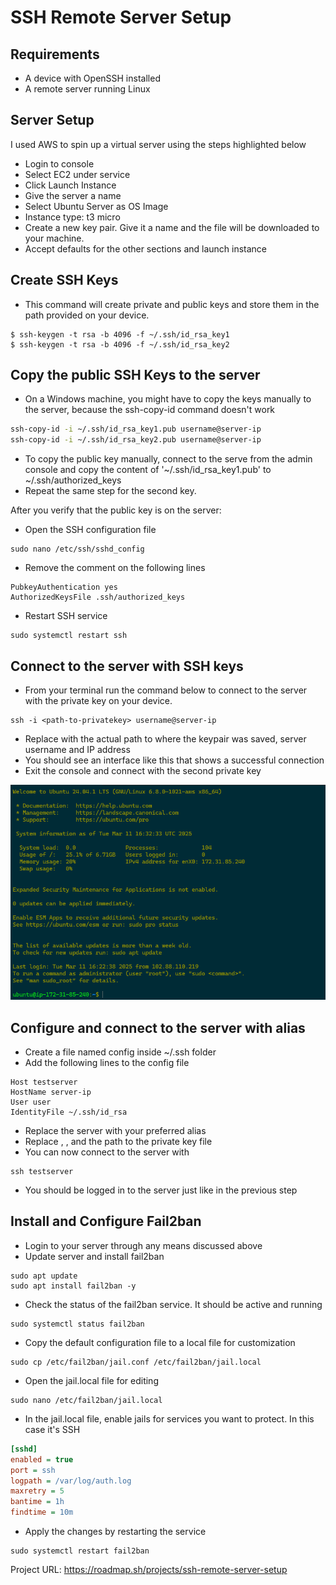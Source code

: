 # SSH Remote Server Setup

## Requirements

- A device with OpenSSH installed
- A remote server running Linux

## Server Setup

I used AWS to spin up a virtual server using the steps highlighted below

- Login to console
- Select EC2 under service
- Click Launch Instance
- Give the server a name
- Select Ubuntu Server as OS Image
- Instance type: t3 micro
- Create a new key pair. Give it a name and the file will be downloaded to your machine.
- Accept defaults for the other sections and launch instance

## Create SSH Keys

- This command will create private and public keys and store them in the path provided on your device.
```console 
$ ssh-keygen -t rsa -b 4096 -f ~/.ssh/id_rsa_key1
$ ssh-keygen -t rsa -b 4096 -f ~/.ssh/id_rsa_key2
```

## Copy the public SSH Keys to the server

- On a Windows machine, you might have to copy the keys manually to the server, because the ssh-copy-id command doesn't work
```sh
ssh-copy-id -i ~/.ssh/id_rsa_key1.pub username@server-ip
ssh-copy-id -i ~/.ssh/id_rsa_key2.pub username@server-ip
```
- To copy the public key manually, connect to the serve from the admin console and copy the content of '~/.ssh/id_rsa_key1.pub' to ~/.ssh/authorized_keys
- Repeat the same step for the second key.

After you verify that the public key is on the server:
- Open the SSH configuration file
```console
sudo nano /etc/ssh/sshd_config
```
- Remove the comment on the following lines
```console
PubkeyAuthentication yes
AuthorizedKeysFile .ssh/authorized_keys
```

- Restart SSH service
```console
sudo systemctl restart ssh 
```

## Connect to the server with SSH keys

- From your terminal run the command below to connect to the server with the private key on your device.
```console
ssh -i <path-to-privatekey> username@server-ip
```
- Replace <path-to-keypair> with the actual path to where the keypair was saved, server username and IP address
- You should see an interface like this that shows a successful connection
- Exit the console and connect with the second private key

![Server Image](server-landing.png)


## Configure and connect to the server with alias

- Create a file named config inside ~/.ssh folder
- Add the following lines to the config file

```console
Host testserver
HostName server-ip
User user
IdentityFile ~/.ssh/id_rsa
```
- Replace the server with your preferred alias
- Replace <server-ip>, <user>, and the path to the private key file
- You can now connect to the server with
```console
ssh testserver
```
- You should be logged in to the server just like in the previous step

## Install and Configure Fail2ban

- Login to your server through any means discussed above
- Update server and install fail2ban
```console
sudo apt update
sudo apt install fail2ban -y
```
- Check the status of the fail2ban service. It should be active and running
```console
sudo systemctl status fail2ban
```

- Copy the default configuration file to a local file for customization
```console
sudo cp /etc/fail2ban/jail.conf /etc/fail2ban/jail.local
```
- Open the jail.local file for editing
```console
sudo nano /etc/fail2ban/jail.local
```
- In the jail.local file, enable jails for services you want to protect. In this case it's SSH
```ini
[sshd]
enabled = true
port = ssh
logpath = /var/log/auth.log
maxretry = 5
bantime = 1h
findtime = 10m
```
- Apply the changes by restarting the service
```console
sudo systemctl restart fail2ban
```



Project URL: https://roadmap.sh/projects/ssh-remote-server-setup
